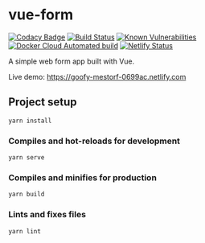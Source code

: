 # vue-form

[![Codacy Badge](https://api.codacy.com/project/badge/Grade/8b1b0c8cb7a04525b097b2d719a12605)](https://app.codacy.com/manual/tkhoa2711/vue-form?utm_source=github.com&utm_medium=referral&utm_content=tkhoa2711/vue-form&utm_campaign=Badge_Grade_Dashboard)
[![Build Status](https://travis-ci.com/tkhoa2711/vue-form.svg?branch=master)](https://travis-ci.com/tkhoa2711/vue-form)
[![Known Vulnerabilities](https://snyk.io/test/github/tkhoa2711/vue-form/badge.svg?targetFile=package.json)](https://snyk.io/test/github/tkhoa2711/vue-form?targetFile=package.json)
[![Docker Cloud Automated build](https://img.shields.io/docker/cloud/automated/tkhoa2711/vue-form)](https://hub.docker.com/r/tkhoa2711/vue-form)
[![Netlify Status](https://api.netlify.com/api/v1/badges/aa1a738e-c0cf-405d-8d91-4f2c0db260b2/deploy-status)](https://app.netlify.com/sites/goofy-mestorf-0699ac/deploys)

A simple web form app built with Vue.

Live demo: https://goofy-mestorf-0699ac.netlify.com

## Project setup
```
yarn install
```

### Compiles and hot-reloads for development
```
yarn serve
```

### Compiles and minifies for production
```
yarn build
```

### Lints and fixes files
```
yarn lint
```
